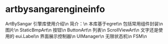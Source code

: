 # artbysangarengineinfo
ArtBySangar 引擎库使用介绍\n
简介：\n
本库基于egret\n
包括常用组件封装\n
图片\n
StaticBmpArt\n
按钮\n
ButtonArt\n
列表\n
ScrollViewArt\n
文字还是使用的
eui.Label\n
界面展示控制器\n
UIManager\n
无限状态机\n
FSM\n

